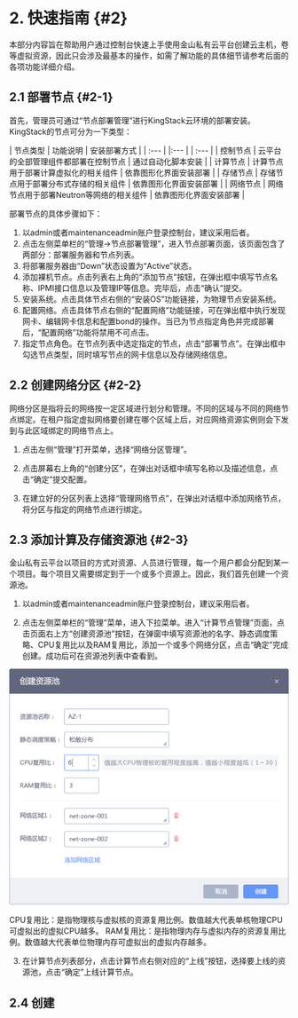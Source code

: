 # 2. 快速指南 {#2}

本部分内容旨在帮助用户通过控制台快速上手使用金山私有云平台创建云主机，卷等虚拟资源，因此只会涉及最基本的操作，如需了解功能的具体细节请参考后面的各项功能详细介绍。

## 2.1 部署节点 {#2-1}

首先，管理员可通过“节点部署管理”进行KingStack云环境的部署安装。KingStack的节点可分为一下类型：

| 节点类型 | 功能说明 | 安装部署方式 |
| :--- | |:--- | | :--- |
| 控制节点 | 云平台的全部管理组件都部署在控制节点 | 通过自动化脚本安装 |
| 计算节点 | 计算节点用于部署计算虚拟化的相关组件 | 依靠图形化界面安装部署 |
| 存储节点 | 存储节点用于部署分布式存储的相关组件 | 依靠图形化界面安装部署 |
| 网络节点 | 网络节点用于部署Neutron等网络的相关组件 | 依靠图形化界面安装部署 |

部署节点的具体步骤如下：

1. 以admin或者maintenanceadmin账户登录控制台，建议采用后者。
2. 点击左侧菜单栏的“管理->节点部署管理”，进入节点部署页面，该页面包含了两部分：部署服务器和节点列表。
3. 将部署服务器由“Down”状态设置为“Active”状态。
4. 添加裸机节点。点击列表右上角的“添加节点”按钮，在弹出框中填写节点名称、IPMI接口信息以及管理IP等信息。完毕后，点击“确认”提交。
5. 安装系统。点击具体节点右侧的“安装OS”功能链接，为物理节点安装系统。
6. 配置网络。点击具体节点右侧的“配置网络”功能链接，可在弹出框中执行发现网卡、编辑网卡信息和配置bond的操作。当已为节点指定角色并完成部署后，“配置网络”功能将禁用不可点击。
7. 指定节点角色。在节点列表中选定指定的节点，点击“部署节点”。在弹出框中勾选节点类型，同时填写节点的网卡信息以及存储网络信息。

## 2.2 创建网络分区 {#2-2}


网络分区是指将云的网络按一定区域进行划分和管理。不同的区域与不同的网络节点绑定。在租户指定虚拟网络要创建在哪个区域上后，对应网络资源实例则会下发到与此区域绑定的网络节点上。

1. 点击左侧“管理”打开菜单，选择“网络分区管理”。

2. 点击屏幕右上角的“创建分区”，在弹出对话框中填写名称以及描述信息，点击“确定”提交配置。

3. 在建立好的分区列表上选择“管理网络节点”，在弹出对话框中添加网络节点，将分区与指定的网络节点进行绑定。

## 2.3 添加计算及存储资源池 {#2-3}

金山私有云平台以项目的方式对资源、人员进行管理，每一个用户都会分配到某一个项目。每个项目又需要绑定到于一个或多个资源上。因此，我们首先创建一个资源池。

1. 以admin或者maintenanceadmin账户登录控制台，建议采用后者。

2. 点击左侧菜单栏的“管理”菜单，进入下拉菜单。进入“计算节点管理”页面，点击页面右上方“创建资源池”按钮，在弹窗中填写资源池的名字、静态调度策略、CPU复用比以及RAM复用比，添加一个或多个网络分区，点击“确定”完成创建。成功后可在资源池列表中查看到。

 ![](/assets/创建资源池.png)
 
CPU复用比：是指物理核与虚拟核的资源复用比例。数值越大代表单核物理CPU可虚拟出的虚拟CPU越多。
RAM复用比：是指物理内存与虚拟内存的资源复用比例。数值越大代表单位物理内存可虚拟出的虚拟内存越多。
 
3. 在计算节点列表部分，点击计算节点右侧对应的“上线”按钮，选择要上线的资源池，点击“确定”上线计算节点。

## 2.4 创建 




